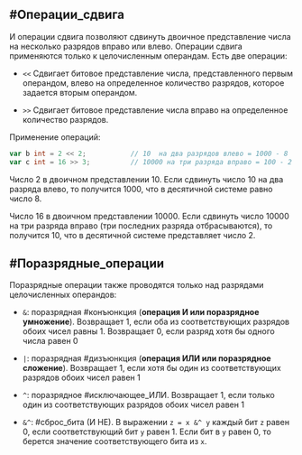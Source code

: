 ## #Операции_сдвига

И операции сдвига позволяют сдвинуть двоичное представление числа на несколько разрядов вправо или влево. Операции сдвига применяются только к целочисленным операндам. Есть две операции:

- `<<`
    Сдвигает битовое представление числа, представленного первым операндом, влево на определенное количество разрядов, которое задается вторым операндом.
    
- `>>`
    Сдвигает битовое представление числа вправо на определенное количество разрядов.

Применение операций:
```go
var b int = 2 << 2;           // 10  на два разрядов влево = 1000 - 8
var c int = 16 >> 3;          // 10000 на три разряда вправо = 100 - 2
```
Число 2 в двоичном представлении 10. Если сдвинуть число 10 на два разряда влево, то получится 1000, что в десятичной системе равно число 8.

Число 16 в двоичном представлении 10000. Если сдвинуть число 10000 на три разряда вправо (три последних разряда отбрасываются), то получится 10, что в десятичной системе представляет число 2.

## #Поразрядные_операции

Поразрядные операции также проводятся только над разрядами целочисленных операндов:

- `&`: поразрядная #конъюнкция (**операция И или поразрядное умножение**). Возвращает 1, если оба из соответствующих разрядов обоих чисел равны 1. Возвращает 0, если разряд хотя бы одного числа равен 0

- `|`: поразрядная #дизъюнкция (**операция ИЛИ или поразрядное сложение**). Возвращает 1, если хотя бы один из соответствующих разрядов обоих чисел равен 1

- `^`: поразрядное #исключающее_ИЛИ. Возвращает 1, если только один из соответствующих разрядов обоих чисел равен 1

- `&^`: #сброс_бита (И НЕ). В выражении `z = x &^ y` каждый бит `z` равен 0, если соответствующий бит `y` равен 1. Если бит в `y` равен 0, то берется значение соответствующего бита из `x`.